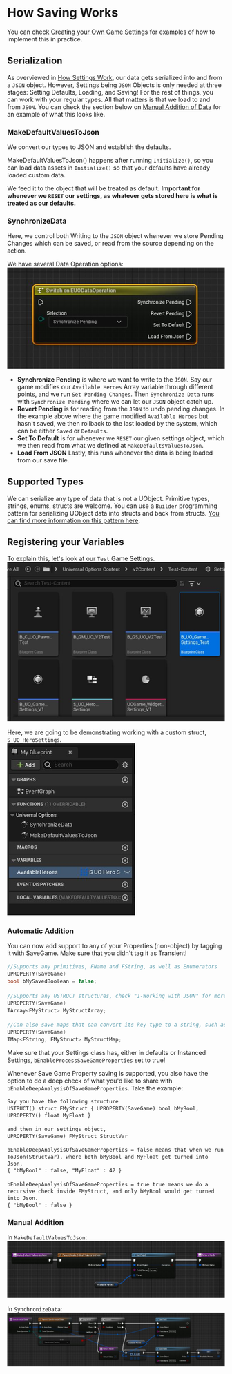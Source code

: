 # How Saving Works

You can check [Creating your Own Game Settings](/3-CreatingYourOwnGameSettings.md) for examples of how to implement this in practice.  

## Serialization

As overviewed in [How Settings Work](/1-HowSettingsWork.md), our data gets serialized into and from a `JSON` object. However, Settings being `JSON` Objects is only needed at three stages: Setting Defaults, Loading, and Saving! For the rest of things, you can work with your regular types. All that matters is that we load to and from `JSON`. You can check the section below on [Manual Addition of Data](#manual-addition) for an example of what this looks like.  

### MakeDefaultValuesToJson

We convert our types to JSON and establish the defaults.  

MakeDefaultValuesToJson() happens after running `Initialize()`, so you can load data assets in `Initialize()` so that your defaults have already loaded custom data.  

We feed it to the object that will be treated as default. **Important for whenever we `RESET` our settings, as whatever gets stored here is what is treated as our defaults.**  

### SynchronizeData

Here, we control both Writing to the `JSON` object whenever we store Pending Changes which can be saved, or read from the source depending on the action.  

We have several Data Operation options:  
![Data Operation](Resources/Framework/SS_Graph_OperationData.JPG)  

* **Synchronize Pending** is where we want to write to the `JSON`. Say our game modifies our `Available Heroes` Array variable through different points, and we run `Set Pending Changes`. Then `Synchronize Data` runs with `Synchronize Pending` where we can let our `JSON` object catch up.  
* **Revert Pending** is for reading from the `JSON` to undo pending changes. In the example above where the game modified `Available Heroes` but hasn't saved, we then rollback to the last loaded by the system, which can be either `Saved` or `Defaults`.  
* **Set To Default** is for whenever we `RESET` our given settings object, which we then read from what we defined at `MakeDefaultsValuesToJson`.  
* **Load From JSON** Lastly, this runs whenever the data is being loaded from our save file.  

## Supported Types

We can serialize any type of data that is not a UObject. Primitive types, strings, enums, structs are welcome. You can use a `Builder` programming pattern for serializing UObject data into structs and back from structs. [You can find more information on this pattern here](https://refactoring.guru/design-patterns/builder).  

## Registering your Variables

To explain this, let's look at our `Test` Game Settings.  
![Test Content Folder](Resources/Framework/SS_ContentBrowser_Test-Content.JPG)  

Here, we are going to be demonstrating working with a custom struct, `S_UO_HeroSettings`.  
![Default](Resources/Framework/SS_TestGame_Defaults.JPG)  

### Automatic Addition

You can now add support to any of your Properties (non-object) by tagging it with SaveGame. Make sure that you didn't tag it as Transient!  

```cpp
//Supports any primitives, FName and FString, as well as Enumerators
UPROPERTY(SaveGame)
bool bMySavedBoolean = false;

//Supports any USTRUCT structures, check "1-Working with JSON" for more information
UPROPERTY(SaveGame)
TArray<FMyStruct> MyStructArray;

//Can also save maps that can convert its key type to a string, such as primitives, strings, and Gameplay Tags. 
UPROPERTY(SaveGame)
TMap<FString, FMyStruct> MyStructMap;
```

Make sure that your Settings class has, either in defaults or Instanced Settings, `bEnableProcessSaveGameProperties` set to true!  

Whenever Save Game Property saving is supported, you also have the option to do a deep check of what you'd like to share with `bEnableDeepAnalysisOfSaveGameProperties`. Take the example:  

```text
Say you have the following structure
USTRUCT() struct FMyStruct { UPROPERTY(SaveGame) bool bMyBool, UPROPERTY() float MyFloat }

and then in our settings object,
UPROPERTY(SaveGame) FMyStruct StructVar

bEnableDeepAnalysisOfSaveGameProperties = false means that when we run ToJson(StructVar), where both bMyBool and MyFloat get turned into Json,
{ "bMyBool" : false, "MyFloat" : 42 }

bEnableDeepAnalysisOfSaveGameProperties = true true means we do a recursive check inside FMyStruct, and only bMyBool would get turned into Json.  
{ "bMyBool" : false }
```

### Manual Addition

In `MakeDefaultValuesToJson`:  
![MakeDefault](Resources/Framework/SS_TestGame_MakeDefaults.JPG)  

In `SynchronizeData`:  
![Synchronize](Resources/Framework/SS_TestGame_Synchronize.JPG)  
